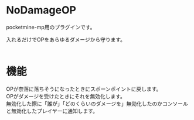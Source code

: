 # NoDamageOP
pocketmine-mp用のプラグインです。<br>

入れるだけでOPをあらゆるダメージから守ります。<br><br>
# 機能<br>
OPが奈落に落ちそうになったときにスポーンポイントに戻します。<br>
OPがダメージを受けたときにそれを無効化します。<br>
無効化した際に「誰が」「どのくらいのダメージを」無効化したのかコンソールと無効化したプレイヤーに通知します。<br>
